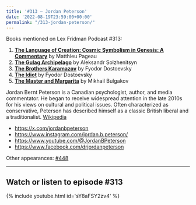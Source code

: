 ```yaml
---
title: '#313 – Jordan Peterson'
date: '2022-08-19T23:59:00+00:00'
permalink: "/313-jordan-peterson/"
---
```


Books mentioned on Lex Fridman Podcast #313:

1. <b><a href="https://amzn.to/3EfTrTf" target="_blank" rel="sponsored noopener noreferrer">The Language of Creation: Cosmic Symbolism in Genesis: A Commentary</a></b> by Matthieu Pageau
2. <b><a href="https://amzn.to/3Asx3EV" target="_blank" rel="sponsored noopener noreferrer">The Gulag Archipelago</a></b> by Aleksandr Solzhenitsyn
3. <b><a href="https://amzn.to/3EHEwT3" target="_blank" rel="sponsored noopener noreferrer">The Brothers Karamazov</a></b> by Fyodor Dostoevsky
4. <b><a href="https://amzn.to/3hSxnGJ" target="_blank" rel="sponsored noopener noreferrer">The Idiot</a></b> by Fyodor Dostoevsky
5. <b><a href="https://amzn.to/3OiNRnt" target="_blank" rel="sponsored noopener noreferrer">The Master and Margarita</a></b> by Mikhail Bulgakov

<!--more-->

Jordan Bernt Peterson is a Canadian psychologist, author, and media commentator. He began to receive widespread attention in the late 2010s for his views on cultural and political issues. Often characterized as conservative, Peterson has described himself as a classic British liberal and a traditionalist. <a href="https://en.wikipedia.org/wiki/Jordan_Peterson" target="_blank">Wikipedia</a>

- <a href="https://x.com/jordanbpeterson" target="_blank">https://x.com/jordanbpeterson</a>
- <a href="https://www.instagram.com/jordan.b.peterson/" target="_blank">https://www.instagram.com/jordan.b.peterson/</a>
- <a href="https://www.youtube.com/@JordanBPeterson" target="_blank">https://www.youtube.com/@JordanBPeterson</a>
- <a href="https://www.facebook.com/drjordanpeterson" target="_blank">https://www.facebook.com/drjordanpeterson</a>

Other appearances: [\#448](/448-jordan-peterson/)

- - - - - -

## Watch or listen to episode #313

{% include youtube.html id='sY8aFSY2zv4' %}
